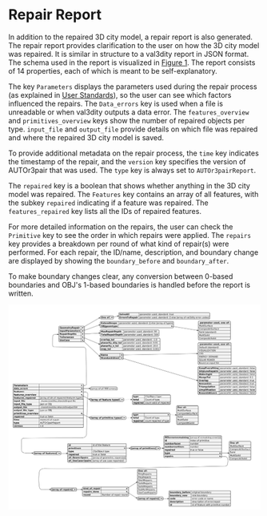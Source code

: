# Repair Report
In addition to the repaired 3D city model, a repair report is also generated. The repair report provides clarification to the user on how the 3D city model was repaired. It is similar in structure to a val3dity report in JSON format. The schema used in the report is visualized in [Figure 1](#fig:RepairReport). The report consists of 14 properties, each of which is meant to be self-explanatory.

The key `Parameters` displays the parameters used during the repair process (as explained in [User Standards](#subsec:userstandards)), so the user can see which factors influenced the repairs. The `Data_errors` key is used when a file is unreadable or when val3dity outputs a data error. The `features_overview` and `primitives_overview` keys show the number of repaired objects per type. `input_file` and `output_file` provide details on which file was repaired and where the repaired 3D city model is saved.

To provide additional metadata on the repair process, the `time` key indicates the timestamp of the repair, and the `version` key specifies the version of AUTOr3pair that was used. The `type` key is always set to `AUTOr3pairReport`.

The `repaired` key is a boolean that shows whether anything in the 3D city model was repaired. The `Features` key contains an array of all features, with the subkey `repaired` indicating if a feature was repaired. The `features_repaired` key lists all the IDs of repaired features.

For more detailed information on the repairs, the user can check the `Primitive` key to see the order in which repairs were applied. The `repairs` key provides a breakdown per round of what kind of repair(s) were performed. For each repair, the ID/name, description, and boundary change are displayed by showing the `boundary_before` and `boundary_after`.

To make boundary changes clear, any conversion between 0-based boundaries and OBJ's 1-based boundaries is handled before the report is written.

![RepairReport](_images/RepairReport.svg)
